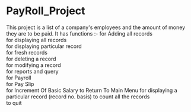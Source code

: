 # PayRoll_Project
This project is a list of a company's employees and the amount of money they are to be paid.
It has functions :-
      for Adding all records                                
      for displaying all records                            
      for displaying particular record                     
	  	for fresh records                                     
   	  for deleting a record                                 
	 	  for modifying a record                                
		  for reports and query  
                   for Payroll                   
			             for Pay Slip                  
			             for Increment Of Basic Salary 
			             to Return To Main Menu 
		  for displaying a particular record (record no. basis) 
		  to count all the records                             
		  to quit                 
